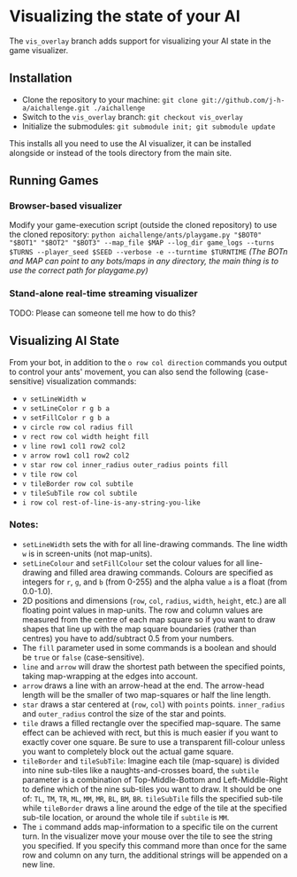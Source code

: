 Visualizing the state of your AI
================================

The `vis_overlay` branch adds support for visualizing your AI state in the game visualizer.

Installation
------------

* Clone the repository to your machine: `git clone git://github.com/j-h-a/aichallenge.git ./aichallenge`
* Switch to the `vis_overlay` branch: `git checkout vis_overlay`
* Initialize the submodules: `git submodule init; git submodule update`

This installs all you need to use the AI visualizer, it can be installed
alongside or instead of the tools directory from the main site.

Running Games
-------------

### Browser-based visualizer

Modify your game-execution script (outside the cloned repository) to use the cloned repository:
`python aichallenge/ants/playgame.py "$BOT0" "$BOT1" "$BOT2" "$BOT3" --map_file $MAP --log_dir game_logs --turns $TURNS --player_seed $SEED --verbose -e --turntime $TURNTIME`
*(The BOTn and MAP can point to any bots/maps in any directory, the main thing is to use the correct path for playgame.py)*

### Stand-alone real-time streaming visualizer

TODO: Please can someone tell me how to do this?

Visualizing AI State
--------------------

From your bot, in addition to the `o row col direction` commands you
output to control your ants' movement, you can also send the following
(case-sensitive) visualization commands:

* `v setLineWidth w`
* `v setLineColor r g b a`
* `v setFillColor r g b a`
* `v circle row col radius fill`
* `v rect row col width height fill`
* `v line row1 col1 row2 col2`
* `v arrow row1 col1 row2 col2`
* `v star row col inner_radius outer_radius points fill`
* `v tile row col`
* `v tileBorder row col subtile`
* `v tileSubTile row col subtile`
* `i row col rest-of-line-is-any-string-you-like`

### Notes:

* `setLineWidth` sets the with for all line-drawing commands. The line width `w` is in screen-units (not map-units).
* `setLineColour` and `setFillColour` set the colour values for all line-drawing and filled area drawing commands. Colours are specified as integers for `r`, `g`, and `b` (from 0-255) and the alpha value `a` is a float (from 0.0-1.0).
* 2D positions and dimensions (`row`, `col`, `radius`, `width`, `height`, etc.) are all floating point values in map-units. The row and column values are measured from the centre of each map square so if you want to draw shapes that line up with the map square boundaries (rather than centres) you have to add/subtract 0.5 from your numbers.
* The `fill` parameter used in some commands is a boolean and should be `true` or `false` (case-sensitive).
* `line` and `arrow` will draw the shortest path between the specified points, taking map-wrapping at the edges into account.
* `arrow` draws a line with an arrow-head at the end. The arrow-head length will be the smaller of two map-squares or half the line length.
* `star` draws a star centered at (`row`, `col`) with `points` points. `inner_radius` and `outer_radius` control the size of the star and points.
* `tile` draws a filled rectangle over the specified map-square. The same effect can be achieved with rect, but this is much easier if you want to exactly cover one square. Be sure to use a transparent fill-colour unless you want to completely block out the actual game square.
* `tileBorder` and `tileSubTile`: Imagine each tile (map-square) is divided into nine sub-tiles like a naughts-and-crosses board, the `subtile` parameter is a combination of Top-Middle-Bottom and Left-Middle-Right to define which of the nine sub-tiles you want to draw. It should be one of: `TL`, `TM`, `TR`, `ML`, `MM`, `MR`, `BL`, `BM`, `BR`. `tileSubTile` fills the specified sub-tile while `tileBorder` draws a line around the edge of the tile at the specified sub-tile location, or around the whole tile if `subtile` is `MM`.
* The `i` command adds map-information to a specific tile on the current turn. In the visualizer move your mouse over the tile to see the string you specified. If you specify this command more than once for the same row and column on any turn, the additional strings will be appended on a new line.


